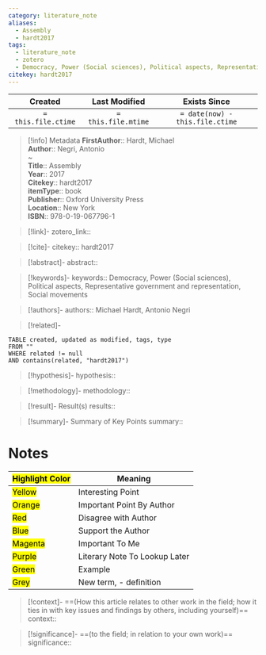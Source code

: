 ```yaml
---
category: literature_note
aliases: 
  - Assembly
  - hardt2017
tags:
  - literature_note
  - zotero
  - Democracy, Power (Social sciences), Political aspects, Representative government and representation, Social movements
citekey: hardt2017
---
```


|       Created       |    Last Modified    |          Exists Since           |
| :-----------------: | :-----------------: | :-----------------------------: |
| `= this.file.ctime` | `= this.file.mtime` | `= date(now) - this.file.ctime` |
>[!info] Metadata
> **FirstAuthor**:: Hardt, Michael  
> **Author**:: Negri, Antonio  
~    
> **Title**:: Assembly  
> **Year**:: 2017   
> **Citekey**:: hardt2017  
> **itemType**:: book  
> **Publisher**:: Oxford University Press  
> **Location**:: New York  
> **ISBN**:: 978-0-19-067796-1    

> [!link]-
> zotero_link:: 

> [!cite]-
> citekey:: hardt2017

> [!abstract]-
> abstract:: 

> [!keywords]-
> keywords:: Democracy, Power (Social sciences), Political aspects, Representative government and representation, Social movements

> [!authors]-
> authors:: Michael Hardt, Antonio Negri

> [!related]-

```dataview
TABLE created, updated as modified, tags, type
FROM ""
WHERE related != null
AND contains(related, "hardt2017")
```

> [!hypothesis]-
> hypothesis:: 

> [!methodology]- 
> methodology:: 

> [!result]- Result(s) 
> results::

> [!summary]- Summary of Key Points
> summary:: 

# Notes

| <mark class="hltr-grey">Highlight Color</mark> | Meaning                       |
| ---------------------------------------------- | ----------------------------- |
| <mark class="hltr-yellow">Yellow</mark>        | Interesting Point             |
| <mark class="hltr-orange">Orange</mark>        | Important Point By Author     |
| <mark class="hltr-red">Red</mark>              | Disagree with Author          |
| <mark class="hltr-blue">Blue</mark>            | Support the Author            |
| <mark class="hltr-magenta">Magenta</mark>      | Important To Me               |
| <mark class="hltr-purple">Purple</mark>        | Literary Note To Lookup Later |
| <mark class="hltr-green">Green</mark>          | Example                       |
| <mark class="hltr-grey">Grey</mark>            | New term, - definition        |

> [!context]-
> ==(How this article relates to other work in the field; how it ties in with key issues and findings by others, including yourself)==
> context:: 

> [!significance]-
> ==(to the field; in relation to your own work)==
> significance:: 